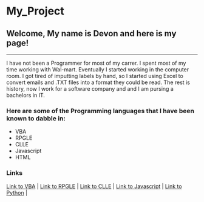# My_Project

## Welcome, My name is Devon and here is my page!
---

I have not been a Programmer for most of my carrer.  I spent most of my time working with Wal-mart. Eventually I started working in the computer room.  I got tired of imputting labels by hand, so I started using Excel to convert emails and .TXT files into a format they could be read.  The rest is history, now I work for a software company and and I am pursing a bachelors in IT.  

### Here are some of the Programming languages that I have been known to dabble in:
* VBA
* RPGLE
* CLLE
* Javascript
* HTML

### Links
[Link to VBA](https://github.com/Dwalden2021/My_Project/blob/main/VBA.md) | 
[Link to RPGLE](https://github.com/Dwalden2021/My_Project/blob/main/RPGLE.md) | 
[Link to CLLE](https://github.com/Dwalden2021/My_Project/blob/main/CLLE.md) | 
[Link to Javascript](https://github.com/Dwalden2021/My_Project/blob/main/JavaScript.md) | 
[Link to Python](https://github.com/Dwalden2021/My_Project/blob/main/Python.md) | 
 
